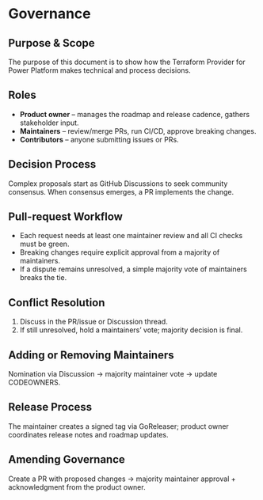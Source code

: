 # Governance

## Purpose & Scope
The purpose of this document is to show how the Terraform Provider for Power Platform makes technical and process decisions.

## Roles
- **Product owner** – manages the roadmap and release cadence, gathers stakeholder input.
- **Maintainers** – review/merge PRs, run CI/CD, approve breaking changes.
- **Contributors** – anyone submitting issues or PRs.

## Decision Process
Complex proposals start as GitHub Discussions to seek community consensus. When consensus emerges, a PR implements the change.

## Pull-request Workflow
- Each request needs at least one maintainer review and all CI checks must be green.
- Breaking changes require explicit approval from a majority of maintainers.
- If a dispute remains unresolved, a simple majority vote of maintainers breaks the tie.

## Conflict Resolution
1. Discuss in the PR/issue or Discussion thread.
2. If still unresolved, hold a maintainers’ vote; majority decision is final.

## Adding or Removing Maintainers
Nomination via Discussion → majority maintainer vote → update CODEOWNERS.

## Release Process
The maintainer creates a signed tag via GoReleaser; product owner coordinates release notes and roadmap updates.

## Amending Governance
Create a PR with proposed changes → majority maintainer approval + acknowledgment from the product owner.
